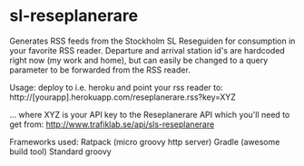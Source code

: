 sl-reseplanerare
================
Generates RSS feeds from the Stockholm SL Reseguiden for consumption in your favorite RSS reader.
Departure and arrival station id's are hardcoded right now (my work and home), but can easily be changed to a query parameter
to be forwarded from the RSS reader.

Usage:
deploy to i.e. heroku and point your rss reader to:
http://[yourapp].herokuapp.com/reseplanerare.rss?key=XYZ

... where XYZ is your API key to the Reseplanerare API which you'll need to get from:
http://www.trafiklab.se/api/sls-reseplanerare

Frameworks used:
Ratpack (micro groovy http server)
Gradle (awesome build tool)
Standard groovy
